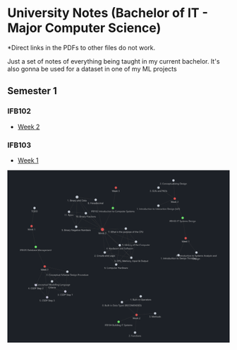 # University Notes (Bachelor of IT - Major Computer Science)

*Direct links in the PDFs to other files do not work.

Just a set of notes of everything being taught in my current bachelor. It's also gonna be used for a dataset in one of my ML projects

## Semester 1
### IFB102
- [Week 2](./IFB102/Week%202/Week%202.pdf)

### IFB103
- [Week 1](./IFB103/Week%201/Week%201.pdf)

![alt text](image.png)
